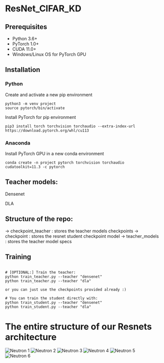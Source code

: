 # ResNet_CIFAR_KD

## Prerequisites
- Python 3.6+
- PyTorch 1.0+
- CUDA 11.0+
- Windows/Linux OS for PyTorch GPU

## Installation
### Python
Create and activate a new pip environment
```
python3 -m venv project
source pytorch/bin/activate
```
Install PyTorch for pip environment
```
pip3 install torch torchvision torchaudio --extra-index-url https://download.pytorch.org/whl/cu113
```
### Anaconda
Install PyTorch GPU in a new conda environment
```
conda create -n project pytorch torchvision torchaudio cudatoolkit=11.3 -c pytorch
```

## Teacher models:
Densenet

DLA
## Structure of the repo:
-> checkpoint_teacher : stores the teacher models checkpoints
-> checkpoint : stores the resnet student checkpoint model
-> teacher_models : stores the teacher model specs

## Training
```

# [OPTIONAL:] Train the teacher: 
python train_teacher.py --teacher "densenet"
python train_teacher.py --teacher "dla"

or you can just use the checkpoints provided already :) 

# You can train the student directly with: 
python train_student.py --teacher "densenet"
python train_student.py --teacher "dla"
```
# The entire structure of our Resnets architecture
![Neutron 1](https://user-images.githubusercontent.com/60310113/160039430-3bbbfb04-5efd-40d0-a340-13022651a787.png)
![Neutron 2](https://user-images.githubusercontent.com/60310113/160039429-1a365f6e-1b58-4079-8a57-43985ee053d1.png)
![Neutron 3](https://user-images.githubusercontent.com/60310113/160039427-cfb7ee71-9448-4735-a0b1-d7b2666e88e9.png)
![Neutron 4](https://user-images.githubusercontent.com/60310113/160039426-29d3c5cd-3f50-4911-9bee-1f9e3a4c8922.png)
![Neutron 5](https://user-images.githubusercontent.com/60310113/160039432-a57d46c8-0c38-4a1d-af03-6041f9596da7.png)
![Neutron 6](https://user-images.githubusercontent.com/60310113/160039431-f5eb05f0-bc74-433e-b5b2-010b2842b4c7.png)
